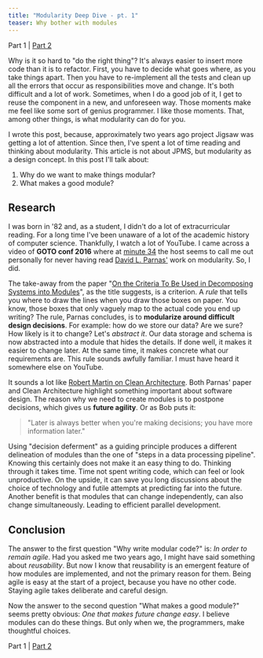 ```yaml
---
title: "Modularity Deep Dive - pt. 1"
teaser: Why bother with modules
---
```


Part 1 | [Part 2](/2017/10/22/Modularity-part2.html)

Why is it so hard to "do the right thing"? It's always easier to insert more code than it is to refactor. First, you have to decide what goes where, as you take things apart. Then you have to re-implement all the tests and clean up all the errors that occur as responsibilities move and change. It's both difficult and a lot of work. Sometimes, when I do a good job of it, I get to reuse the component in a new, and unforeseen way. Those moments make me feel like some sort of genius programmer. I like those moments. That, among other things, is what modularity can do for you.

I wrote this post, because, approximately two years ago project Jigsaw was getting a lot of attention. Since then, I've spent a lot of time reading and thinking about modularity. This article is not about JPMS, but modularity as a design concept. In this post I'll talk about:

1. Why do we want to make things modular?
1. What makes a good module?


## Research

I was born in '82 and, as a student, I didn't do a lot of extracurricular reading. For a long time I've been unaware of a lot of the academic history of computer science. Thankfully, I watch a lot of YouTube. I came across a video of **GOTO conf 2016** where at [minute 34](https://youtu.be/r18BaOHRpE8?t=34m43s) the host seems to call me out personally for never having read [David L. Parnas'](https://en.wikipedia.org/wiki/David_Parnas) work on modularity. So, I did.
 
The take-away from the paper "[On the Criteria To Be Used in Decomposing Systems into Modules](https://www.cs.umd.edu/class/spring2003/cmsc838p/Design/criteria.pdf)", as the title suggests, is a criterion. A *rule* that tells you where to draw the lines when you draw those boxes on paper. You know, those boxes that only vaguely map to the actual code you end up writing? The rule, Parnas concludes, is to **modularize around difficult design decisions**. For example: how do we store our data? Are we sure? How likely is it to change? Let's *abstract it*. Our data storage and schema is now abstracted into a module that hides the details. If done well, it makes it easier to change later. At the same time, it makes concrete what our requirements are. This rule sounds awfully familiar. I must have heard it somewhere else on YouTube.

It sounds a lot like [Robert Martin on Clean Architecture](https://youtu.be/Nsjsiz2A9mg?t=56m31s). Both Parnas' paper and Clean Architecture highlight something important about software design. The reason why we need to create modules is to postpone decisions, which gives us **future agility**. Or as Bob puts it: 

> "Later is always better when you're making decisions; you have more information later." 

Using "decision deferment" as a guiding principle produces a different delineation of modules than the one of "steps in a data processing pipeline". Knowing this certainly does not make it an easy thing to do. Thinking through it takes time. Time not spent writing code, which can feel or look unproductive. On the upside, it can save you long discussions about the choice of technology and futile attempts at predicting far into the future. Another benefit is that modules that can change independently, can also change simultaneously. Leading to efficient parallel development.

## Conclusion

The answer to the first question "Why write modular code?" is: *In order to remain agile*. Had you asked me two years ago, I might have said something about *reusability*. But now I know that reusability is an emergent feature of how modules are implemented, and not the primary reason for them. Being agile is easy at the start of a project, because you have no other code. Staying agile takes deliberate and careful design. 

Now the answer to the second question "What makes a good module?" seems pretty obvious: *One that makes future change easy*. I believe modules can do these things. But only when we, the programmers, make thoughtful choices.

Part 1 | [Part 2](/2017/10/22/Modularity-part2.html)